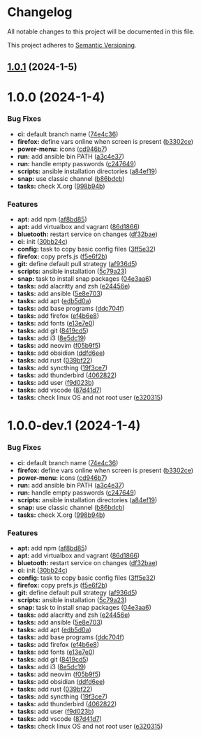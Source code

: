 # Changelog

All notable changes to this project will be documented in this file.

This project adheres to [Semantic Versioning](https://semver.org/spec/v2.0.0.html).

## [1.0.1](https://gitlab.com/shi_raida/ansible-workstation/compare/v1.0.0...v1.0.1) (2024-1-5)

# 1.0.0 (2024-1-4)


### Bug Fixes

* **ci:** default branch name ([74e4c36](https://gitlab.com/shi_raida/ansible-workstation/commit/74e4c3621e2cfbfbfe5eedaf639fb9de6c5d8da6))
* **firefox:** define vars online when screen is present ([b3302ce](https://gitlab.com/shi_raida/ansible-workstation/commit/b3302ce8078a0f0501250a6d19daa3e255c7997a))
* **power-menu:** icons ([cd946b7](https://gitlab.com/shi_raida/ansible-workstation/commit/cd946b78d8fadc209f65871d258a9cc119778dcc))
* **run:** add ansible bin PATH ([a3c4e37](https://gitlab.com/shi_raida/ansible-workstation/commit/a3c4e372fea46a018c38d816024995d20833f27a))
* **run:** handle empty passwords ([c247649](https://gitlab.com/shi_raida/ansible-workstation/commit/c247649e8e2e0cacfbd2c8500b44fb8151361252))
* **scripts:** ansible installation directories ([a84ef19](https://gitlab.com/shi_raida/ansible-workstation/commit/a84ef19104bd7f329a2b4d841212d396ea35f332))
* **snap:** use classic channel ([b86bdcb](https://gitlab.com/shi_raida/ansible-workstation/commit/b86bdcbf63d7c0e81f766853a25ecd3bb612d045))
* **tasks:** check X.org ([998b94b](https://gitlab.com/shi_raida/ansible-workstation/commit/998b94b2b25fa6718a97902bf00c928cc66465d5))


### Features

* **apt:** add npm ([af8bd85](https://gitlab.com/shi_raida/ansible-workstation/commit/af8bd857b348a5c2ff875e9bf8e17b613e587cc2))
* **apt:** add virtualbox and vagrant ([86d1866](https://gitlab.com/shi_raida/ansible-workstation/commit/86d1866f50831bfdc5604ea131aa652150052a0a))
* **bluetooth:** restart service on changes ([df32bae](https://gitlab.com/shi_raida/ansible-workstation/commit/df32baef6a208393e2a83fe4f55048584956c51e))
* **ci:** init ([30bb24c](https://gitlab.com/shi_raida/ansible-workstation/commit/30bb24c5ee1f7fd24c25fa14f10a19a794c1b13f))
* **config:** task to copy basic config files ([3ff5e32](https://gitlab.com/shi_raida/ansible-workstation/commit/3ff5e32ab6c0ae82c854eda9baf75d1f97b0cc8b))
* **firefox:** copy prefs.js ([f5e6f2b](https://gitlab.com/shi_raida/ansible-workstation/commit/f5e6f2bf068e5a87c22e9a0541fe86d50dc54173))
* **git:** define default pull strategy ([af936d5](https://gitlab.com/shi_raida/ansible-workstation/commit/af936d5b86b84a4a16373c33011164fe5afce13f))
* **scripts:** ansible installation ([5c79a23](https://gitlab.com/shi_raida/ansible-workstation/commit/5c79a235678457544a4a22e1b7be5a3cc4a5bab6))
* **snap:** task to install snap packages ([04e3aa6](https://gitlab.com/shi_raida/ansible-workstation/commit/04e3aa66a99d05b001a92383f52c426fd49bf380))
* **tasks:** add alacritty and zsh ([e24456e](https://gitlab.com/shi_raida/ansible-workstation/commit/e24456eeac99354183987e3e457627b2b6c9b63d))
* **tasks:** add ansible ([5e8e703](https://gitlab.com/shi_raida/ansible-workstation/commit/5e8e703f28b90ec42d0483d7a221a137213ed0ee))
* **tasks:** add apt ([edb5d0a](https://gitlab.com/shi_raida/ansible-workstation/commit/edb5d0a0c702e925ab6296e5f864a17e2ad26c0e))
* **tasks:** add base programs ([ddc704f](https://gitlab.com/shi_raida/ansible-workstation/commit/ddc704ff56fa9747929a0cbfb7c320939470d920))
* **tasks:** add firefox ([ef4b6e8](https://gitlab.com/shi_raida/ansible-workstation/commit/ef4b6e823c5cbca1b352cee94b4590a26b2d4497))
* **tasks:** add fonts ([e13e7e0](https://gitlab.com/shi_raida/ansible-workstation/commit/e13e7e0fd6eeb4e0b0ad9f03b1be4b9edad2eade))
* **tasks:** add git ([8419cd5](https://gitlab.com/shi_raida/ansible-workstation/commit/8419cd5d755100c89bfc1f4eeaccfa93a3eb27ff))
* **tasks:** add i3 ([8e5dc19](https://gitlab.com/shi_raida/ansible-workstation/commit/8e5dc190157f230dea082e904b20b783d7075572))
* **tasks:** add neovim ([f05b9f5](https://gitlab.com/shi_raida/ansible-workstation/commit/f05b9f55091222b458b2b2039bc312b80e3c36b0))
* **tasks:** add obsidian ([ddfd6ee](https://gitlab.com/shi_raida/ansible-workstation/commit/ddfd6eef7134f3c12f8eb5ef080a285683713d5d))
* **tasks:** add rust ([039bf22](https://gitlab.com/shi_raida/ansible-workstation/commit/039bf22a82cc28e833995a7a757dd20724fc1e1b))
* **tasks:** add syncthing ([19f3ce7](https://gitlab.com/shi_raida/ansible-workstation/commit/19f3ce793741161c63de67a8fd20dd9f7037baf8))
* **tasks:** add thunderbird ([4062822](https://gitlab.com/shi_raida/ansible-workstation/commit/4062822c26d07101a899d80b3f9c3da8e0b2c42a))
* **tasks:** add user ([f9d023b](https://gitlab.com/shi_raida/ansible-workstation/commit/f9d023b5bed07774e0971a80d77c6c6e4a3a9124))
* **tasks:** add vscode ([87d41d7](https://gitlab.com/shi_raida/ansible-workstation/commit/87d41d7daed58685b261ca23d2422fbc0a84fdc4))
* **tasks:** check linux OS and not root user ([e320315](https://gitlab.com/shi_raida/ansible-workstation/commit/e320315f9a665b600a2b78bb134f0ef7443c0cac))

# 1.0.0-dev.1 (2024-1-4)


### Bug Fixes

* **ci:** default branch name ([74e4c36](https://gitlab.com/shi_raida/ansible-workstation/commit/74e4c3621e2cfbfbfe5eedaf639fb9de6c5d8da6))
* **firefox:** define vars online when screen is present ([b3302ce](https://gitlab.com/shi_raida/ansible-workstation/commit/b3302ce8078a0f0501250a6d19daa3e255c7997a))
* **power-menu:** icons ([cd946b7](https://gitlab.com/shi_raida/ansible-workstation/commit/cd946b78d8fadc209f65871d258a9cc119778dcc))
* **run:** add ansible bin PATH ([a3c4e37](https://gitlab.com/shi_raida/ansible-workstation/commit/a3c4e372fea46a018c38d816024995d20833f27a))
* **run:** handle empty passwords ([c247649](https://gitlab.com/shi_raida/ansible-workstation/commit/c247649e8e2e0cacfbd2c8500b44fb8151361252))
* **scripts:** ansible installation directories ([a84ef19](https://gitlab.com/shi_raida/ansible-workstation/commit/a84ef19104bd7f329a2b4d841212d396ea35f332))
* **snap:** use classic channel ([b86bdcb](https://gitlab.com/shi_raida/ansible-workstation/commit/b86bdcbf63d7c0e81f766853a25ecd3bb612d045))
* **tasks:** check X.org ([998b94b](https://gitlab.com/shi_raida/ansible-workstation/commit/998b94b2b25fa6718a97902bf00c928cc66465d5))


### Features

* **apt:** add npm ([af8bd85](https://gitlab.com/shi_raida/ansible-workstation/commit/af8bd857b348a5c2ff875e9bf8e17b613e587cc2))
* **apt:** add virtualbox and vagrant ([86d1866](https://gitlab.com/shi_raida/ansible-workstation/commit/86d1866f50831bfdc5604ea131aa652150052a0a))
* **bluetooth:** restart service on changes ([df32bae](https://gitlab.com/shi_raida/ansible-workstation/commit/df32baef6a208393e2a83fe4f55048584956c51e))
* **ci:** init ([30bb24c](https://gitlab.com/shi_raida/ansible-workstation/commit/30bb24c5ee1f7fd24c25fa14f10a19a794c1b13f))
* **config:** task to copy basic config files ([3ff5e32](https://gitlab.com/shi_raida/ansible-workstation/commit/3ff5e32ab6c0ae82c854eda9baf75d1f97b0cc8b))
* **firefox:** copy prefs.js ([f5e6f2b](https://gitlab.com/shi_raida/ansible-workstation/commit/f5e6f2bf068e5a87c22e9a0541fe86d50dc54173))
* **git:** define default pull strategy ([af936d5](https://gitlab.com/shi_raida/ansible-workstation/commit/af936d5b86b84a4a16373c33011164fe5afce13f))
* **scripts:** ansible installation ([5c79a23](https://gitlab.com/shi_raida/ansible-workstation/commit/5c79a235678457544a4a22e1b7be5a3cc4a5bab6))
* **snap:** task to install snap packages ([04e3aa6](https://gitlab.com/shi_raida/ansible-workstation/commit/04e3aa66a99d05b001a92383f52c426fd49bf380))
* **tasks:** add alacritty and zsh ([e24456e](https://gitlab.com/shi_raida/ansible-workstation/commit/e24456eeac99354183987e3e457627b2b6c9b63d))
* **tasks:** add ansible ([5e8e703](https://gitlab.com/shi_raida/ansible-workstation/commit/5e8e703f28b90ec42d0483d7a221a137213ed0ee))
* **tasks:** add apt ([edb5d0a](https://gitlab.com/shi_raida/ansible-workstation/commit/edb5d0a0c702e925ab6296e5f864a17e2ad26c0e))
* **tasks:** add base programs ([ddc704f](https://gitlab.com/shi_raida/ansible-workstation/commit/ddc704ff56fa9747929a0cbfb7c320939470d920))
* **tasks:** add firefox ([ef4b6e8](https://gitlab.com/shi_raida/ansible-workstation/commit/ef4b6e823c5cbca1b352cee94b4590a26b2d4497))
* **tasks:** add fonts ([e13e7e0](https://gitlab.com/shi_raida/ansible-workstation/commit/e13e7e0fd6eeb4e0b0ad9f03b1be4b9edad2eade))
* **tasks:** add git ([8419cd5](https://gitlab.com/shi_raida/ansible-workstation/commit/8419cd5d755100c89bfc1f4eeaccfa93a3eb27ff))
* **tasks:** add i3 ([8e5dc19](https://gitlab.com/shi_raida/ansible-workstation/commit/8e5dc190157f230dea082e904b20b783d7075572))
* **tasks:** add neovim ([f05b9f5](https://gitlab.com/shi_raida/ansible-workstation/commit/f05b9f55091222b458b2b2039bc312b80e3c36b0))
* **tasks:** add obsidian ([ddfd6ee](https://gitlab.com/shi_raida/ansible-workstation/commit/ddfd6eef7134f3c12f8eb5ef080a285683713d5d))
* **tasks:** add rust ([039bf22](https://gitlab.com/shi_raida/ansible-workstation/commit/039bf22a82cc28e833995a7a757dd20724fc1e1b))
* **tasks:** add syncthing ([19f3ce7](https://gitlab.com/shi_raida/ansible-workstation/commit/19f3ce793741161c63de67a8fd20dd9f7037baf8))
* **tasks:** add thunderbird ([4062822](https://gitlab.com/shi_raida/ansible-workstation/commit/4062822c26d07101a899d80b3f9c3da8e0b2c42a))
* **tasks:** add user ([f9d023b](https://gitlab.com/shi_raida/ansible-workstation/commit/f9d023b5bed07774e0971a80d77c6c6e4a3a9124))
* **tasks:** add vscode ([87d41d7](https://gitlab.com/shi_raida/ansible-workstation/commit/87d41d7daed58685b261ca23d2422fbc0a84fdc4))
* **tasks:** check linux OS and not root user ([e320315](https://gitlab.com/shi_raida/ansible-workstation/commit/e320315f9a665b600a2b78bb134f0ef7443c0cac))

